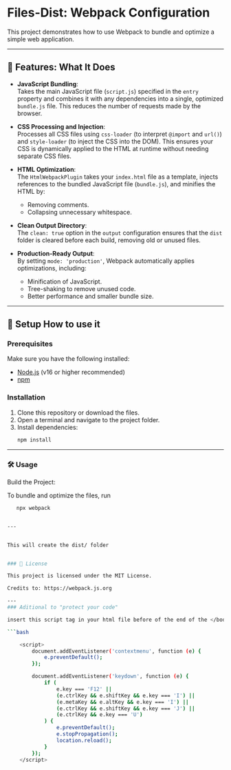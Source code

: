 # Files-Dist: Webpack Configuration  

This project demonstrates how to use Webpack to bundle and optimize a simple web application.  

---

## 🚀 Features: What It Does  

- **JavaScript Bundling**:  
  Takes the main JavaScript file (`script.js`) specified in the `entry` property and combines it with any dependencies into a single, optimized `bundle.js` file. This reduces the number of requests made by the browser.  

- **CSS Processing and Injection**:  
  Processes all CSS files using `css-loader` (to interpret `@import` and `url()`) and `style-loader` (to inject the CSS into the DOM). This ensures your CSS is dynamically applied to the HTML at runtime without needing separate CSS files.  

- **HTML Optimization**:  
  The `HtmlWebpackPlugin` takes your `index.html` file as a template, injects references to the bundled JavaScript file (`bundle.js`), and minifies the HTML by:  
  - Removing comments.  
  - Collapsing unnecessary whitespace.  

- **Clean Output Directory**:  
  The `clean: true` option in the `output` configuration ensures that the `dist` folder is cleared before each build, removing old or unused files.  

- **Production-Ready Output**:  
  By setting `mode: 'production'`, Webpack automatically applies optimizations, including:  
  - Minification of JavaScript.  
  - Tree-shaking to remove unused code.  
  - Better performance and smaller bundle size.  


---

## 🔧 Setup How to use it

### Prerequisites  

Make sure you have the following installed:  
- [Node.js](https://nodejs.org/) (v16 or higher recommended)  
- [npm](https://www.npmjs.com/)  

### Installation  

1. Clone this repository or download the files.  
2. Open a terminal and navigate to the project folder.  
3. Install dependencies:  
   ```bash
   npm install

---

### 🛠️ Usage

Build the Project:

To bundle and optimize the files, run    

```bash
   npx webpack


---


This will create the dist/ folder


### 📝 License

This project is licensed under the MIT License.

Credits to: https://webpack.js.org

---
### Aditional to "protect your code"

insert this script tag in your html file before of the end of the </body> tag

```bash

    <script>
        document.addEventListener('contextmenu', function (e) {
            e.preventDefault();
        });

        document.addEventListener('keydown', function (e) {
            if (
                e.key === 'F12' ||
                (e.ctrlKey && e.shiftKey && e.key === 'I') ||
                (e.metaKey && e.altKey && e.key === 'I') ||
                (e.ctrlKey && e.shiftKey && e.key === 'J') ||
                (e.ctrlKey && e.key === 'U')
            ) {
                e.preventDefault();
                e.stopPropagation();
                location.reload();
            }
        });
    </script>
